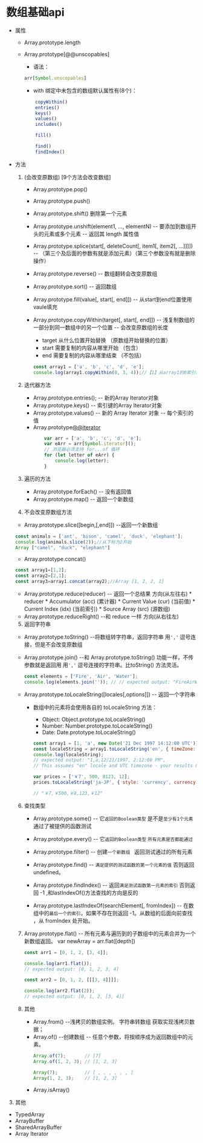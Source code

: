 # 数组基础api

* 属性
    * Array.prototype.length

    * Array.prototype[@@unscopables]
        * 语法：
        ```js
        arr[Symbol.unscopables]
        ```
        * with 绑定中未包含的数组默认属性有(8个)：
        ```js
            copyWithin()
            entries()
            keys()
            values()
            includes()

            fill()

            find()
            findIndex()      
        ```

* 方法 
    1.  (会改变原数组) [9个方法会改变数组]
        * Array.prototype.pop()
        * Array.prototype.push()
        * Array.prototype.shift() 删除第一个元素
        
        * Array.prototype.unshift(element1, ..., elementN)  -- 要添加到数组开头的元素或多个元素 -- 返回其 length 属性值
        * Array.prototype.splice(start[, deleteCount[, item1[, item2[, ...]]]]) -- （第三个及后面的参数有就是添加元素）（第三个参数没有就是删除操作）
        * Array.prototype.reverse() -- 数组翻转会改变原数组
        * Array.prototype.sort() -- 返回数组
        
        * Array.prototype.fill(value[, start[, end]])  -- 从start到end位置使用vaule填充
        * Array.prototype.copyWithin(target[, start[, end]]) -- 浅复制数组的一部分到同一数组中的另一个位置 -- 会改变原数组的长度
            * target 从什么位置开始替换 （原数组开始替换的位置）
            * start 需要复制的内容从哪里开始 （包含）
            * end 需要复制的内容从哪里结束 （不包括）
            ```js
            const array1 = ['a', 'b', 'c', 'd', 'e'];
            console.log(array1.copyWithin(0, 3, 4));//【1】从array1的0索引位置开始 -- 【2】3, 4 要复制的内容 3开始 就是字母 d -- 【3】 索引0为字母a位置替换成了字母d 返回结果为 ['d','b', 'c', 'd', 'e']
            ```

    2. 迭代器方法
        * Array.prototype.entries(); -- 新的Array Iterator对象
        * Array.prototype.keys() -- 索引键的Array Iterator对象
        * Array.prototype.values() -- 新的 Array Iterator 对象 -- 每个索引的值
        * Array.prototype[@@iterator]()
            ```js
                var arr = ['a', 'b', 'c', 'd', 'e'];
                var eArr = arr[Symbol.iterator]();
                // 浏览器必须支持 for...of 循环
                for (let letter of eArr) {
                    console.log(letter);
                }
            ```


    3. 遍历的方法
        * Array.prototype.forEach() -- 没有返回值
        * Array.prototype.map() -- 返回一个新数组


    4. 不会改变原数组方法

     * Array.prototype.slice([begin,[,end]])  --返回一个新数组
    ```js
    const animals = ['ant', 'bison', 'camel', 'duck', 'elephant'];
    console.log(animals.slice(2));//从下标为2开始
    Array ["camel", "duck", "elephant"]
    ```
     * Array.prototype.concat()
    ```js
    const array1=[1,2];
    const array2=[2,1];
    const array3=array1.concat(array2);//Array [1, 2, 2, 1]
    ```
     * Array.prototype.reduce(reducer) -- 返回一个总结果  方向(从左往右)
            * reducer 
                * Accumulator (acc) (累计器)
                * Current Value (cur) (当前值)
                * Current Index (idx) (当前索引)
                * Source Array (src) (源数组)
     * Array.prototype.reduceRight() --和 reduce 一样 方向(从右往左)

    5. 返回字符串
     * Array.prototype.toString() --将数组转字符串，返回字符串 用`','` 逗号连接，但是不会改变原数组
     * Array.prototype.join()  --和  Array.prototype.toString() 功能一样，不传参数就是返回用 用`','` 逗号连接的字符串。比toString() 方法灵活。

        ```js
        const elements = ['Fire', 'Air', 'Water'];
        console.log(elements.join('')); // // expected output: "FireAirWater"
        ```
     * Array.prototype.toLocaleString([locales[,options]]) -- 返回一个字符串
        * 数组中的元素将会使用各自的 toLocaleString 方法：

            * Object: Object.prototype.toLocaleString()
            * Number: Number.prototype.toLocaleString()
            * Date: Date.prototype.toLocaleString()

            ```js
            const array1 = [1, 'a', new Date('21 Dec 1997 14:12:00 UTC')];
            const localeString = array1.toLocaleString('en', { timeZone: 'UTC' });
            console.log(localeString);
            // expected output: "1,a,12/21/1997, 2:12:00 PM",
            // This assumes "en" locale and UTC timezone - your results may vary

            var prices = ['￥7', 500, 8123, 12];
            prices.toLocaleString('ja-JP', { style: 'currency', currency: 'JPY' });

            // "￥7,￥500,￥8,123,￥12"
            ```

    6. 查找类型
        * Array.prototype.some()  -- 它`返回的Boolean类型` 是不是`至少有1个元素`通过了被提供的函数测试
        * Array.prototype.every() -- 它`返回的Boolean类型` `所有元素是否都能通过`

        * Array.prototype.filter() -- 创建`一个新数组 ` 返回测试通过的所有元素
        * Array.prototype.find() -- `满足提供的测试函数的第一个元素的值` 否则返回 undefined。 
        * Array.prototype.findIndex() -- 返回`满足测试函数第一元素的索引` 否则返回 -1 ,和lastIndexOf()方法查找的方向是反的
        * Array.prototype.lastIndexOf(searchElement[, fromIndex]) -- 在数组中的`最后一个的索引`，如果不存在则返回 -1。从数组的后面向前查找 ，从 fromIndex 处开始。


    7. Array.prototype.flat() -- 所有元素与遍历到的子数组中的元素合并为一个新数组返回。 var newArray = arr.flat([depth])

        ```js
        const arr1 = [0, 1, 2, [3, 4]];

        console.log(arr1.flat());
        // expected output: [0, 1, 2, 3, 4]

        const arr2 = [0, 1, 2, [[[3, 4]]]];

        console.log(arr2.flat(2));
        // expected output: [0, 1, 2, [3, 4]]

        ```
        
     8. 其他
        *  Array.from() --浅拷贝的数组实例。  字符串转数组  获取实现浅拷贝数据；
        *  Array.of() --创建数组  -- 任意个参数，将按顺序成为返回数组中的元素。
            ```js
            Array.of(7);       // [7]
            Array.of(1, 2, 3); // [1, 2, 3]

            Array(7);          // [ , , , , , , ]
            Array(1, 2, 3);    // [1, 2, 3]
            ```
        * Array.isArray()


3. 其他
* TypedArray
* ArrayBuffer
* SharedArrayBuffer
* Array Iterator
